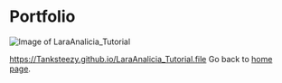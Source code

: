 # Portfolio
![Image of LaraAnalicia_Tutorial](https://Tanksteezy.github.io/LaraAnalicia_Tutorial.PNG)

https://Tanksteezy.github.io/LaraAnalicia_Tutorial.file
Go back to [home page](index.md).
